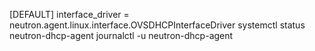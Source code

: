 [DEFAULT]
interface_driver = neutron.agent.linux.interface.OVSDHCPInterfaceDriver
systemctl status neutron-dhcp-agent
journalctl -u neutron-dhcp-agent
